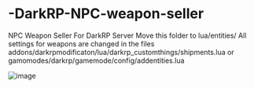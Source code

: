 # -DarkRP-NPC-weapon-seller
NPC Weapon Seller For DarkRP Server
Move this folder to lua/entities/
All settings for weapons are changed in the files 
addons/darkrpmodificaton/lua/darkrp_customthings/shipments.lua or gamomodes/darkrp/gamemode/config/addentities.lua

![image](https://user-images.githubusercontent.com/47913822/151753656-a411be3b-b880-47e1-a5e4-668fcce9625d.png)

